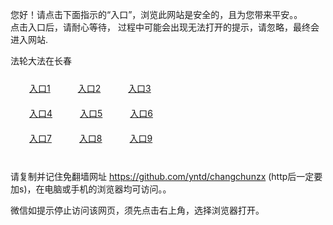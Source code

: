 您好！请点击下面指示的“入口”，浏览此网站是安全的，且为您带来平安。。 <br/>
点击入口后，请耐心等待， 过程中可能会出现无法打开的提示，请忽略，最终会进入网站. </br>

法轮大法在长春<br/>
<div style="padding:10px"><a style="margin:20px" target="_blank" href="https://dyoug3wu2ng8u.cloudfront.net/2Qpsp?qbwvufmv" id="ccLink1" rel="nofollow">入口1</a> <a target="_blank" style="margin:20px" href="https://dvmw8h1soo8qg.cloudfront.net/2Qpsp?vkcmsadk" id="ccLink2" rel="nofollow">入口2</a> <a style="margin:20px" target="_blank" href="https://d3klkyxsb7jslx.cloudfront.net/2Qpsp?kyxaevld" id="ccLink3" rel="nofollow">入口3</a></div>

<div style="padding:10px" ><a style="margin:20px" target="_blank" href="https://dyoug3wu2ng8u.cloudfront.net/2Qpsp?qbwvufmv" id="ccLink4" rel="nofollow">入口4</a> <a style="margin:20px" href="https://dvmw8h1soo8qg.cloudfront.net/2Qpsp?vkcmsadk" target="_blank" id="ccLink5" rel="nofollow">入口5</a> <a style="margin:20px" href="https://d3klkyxsb7jslx.cloudfront.net/2Qpsp?kyxaevld" target="_blank" id="ccLink6" rel="nofollow">入口6</a></div>

<div style="padding:10px"><a style="margin:20px" target="_blank" href="https://dyoug3wu2ng8u.cloudfront.net/2Qpsp?qbwvufmv" id="ccLink7" rel="nofollow">入口7</a> <a style="margin:20px" href="https://dvmw8h1soo8qg.cloudfront.net/2Qpsp?vkcmsadk" target="_blank" id="ccLink8" rel="nofollow">入口8</a> <a style="margin:20px" target="_blank" href="https://d3klkyxsb7jslx.cloudfront.net/2Qpsp?kyxaevld" id="ccLink9" rel="nofollow">入口9</a></div>

<br/>



请复制并记住免翻墙网址 https://github.com/yntd/changchunzx (http后一定要加s)，在电脑或手机的浏览器均可访问。。<br/>

微信如提示停止访问该网页，须先点击右上角，选择浏览器打开。
